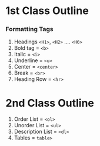 # 1st Class Outline

### **Formatting Tags**
1. Headings `<H1>`, `<H2>` .... `<H6>`
2. Bold tag = `<b>`
3. Italic = `<i>`
4. Underline = `<u>`
5. Center = `<center>`
6. Break = `<br>`
7. Heading Row = `<hr>`

# 2nd Class Outline
1. Order List = `<ol>`
2. Unorder List = `<ul>`
3. Description List = `<dl>`
4. Tables = `table>`
